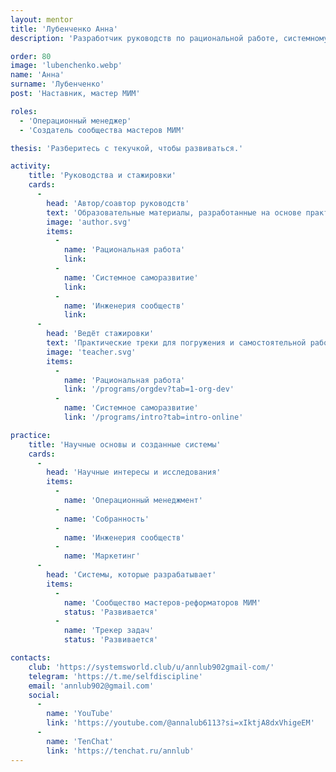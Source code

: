 ```yaml
---
layout: mentor
title: 'Лубенченко Анна'
description: 'Разработчик руководств по рациональной работе, системному саморазвитию и инженерии сообществ.'

order: 80
image: 'lubenchenko.webp'
name: 'Анна'
surname: 'Лубенченко'
post: 'Наставник, мастер МИМ'

roles:
  - 'Операционный менеджер'
  - 'Создатель сообщества мастеров МИМ'

thesis: 'Разберитесь с текучкой, чтобы развиваться.'

activity:
    title: 'Руководства и стажировки'
    cards:
      -
        head: 'Автор/соавтор руководств'
        text: 'Образовательные материалы, разработанные на основе практики и исследований'
        image: 'author.svg'
        items:
          -
            name: 'Рациональная работа'
            link:
          -
            name: 'Системное саморазвитие'
            link:
          -
            name: 'Инженерия сообществ'
            link:
      -
        head: 'Ведёт стажировки'
        text: 'Практические треки для погружения и самостоятельной работы'
        image: 'teacher.svg'
        items:
          -
            name: 'Рациональная работа'
            link: '/programs/orgdev?tab=1-org-dev'
          -
            name: 'Системное саморазвитие'
            link: '/programs/intro?tab=intro-online'

practice:
    title: 'Научные основы и созданные системы'
    cards:
      -
        head: 'Научные интересы и исследования'
        items:
          -
            name: 'Операционный менеджмент'
          -
            name: 'Собранность'
          -
            name: 'Инженерия сообществ'
          -
            name: 'Маркетинг'
      -
        head: 'Системы, которые разрабатывает'
        items:
          -
            name: 'Сообщество мастеров-реформаторов МИМ'
            status: 'Развивается'
          -
            name: 'Трекер задач'
            status: 'Развивается'

contacts:
    club: 'https://systemsworld.club/u/annlub902gmail-com/'
    telegram: 'https://t.me/selfdiscipline'
    email: 'annlub902@gmail.com'
    social:
      -
        name: 'YouTube'
        link: 'https://youtube.com/@annalub6113?si=xIktjA8dxVhigeEM'
      -
        name: 'TenChat'
        link: 'https://tenchat.ru/annlub'
---
```

